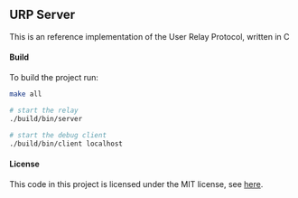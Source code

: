 ## URP Server
This is an reference implementation of the User Relay Protocol, written in C

#### Build
To build the project run:
```sh
make all

# start the relay
./build/bin/server

# start the debug client
./build/bin/client localhost
```

#### License
This code in this project is licensed under the MIT license, see [here](LICENSE).
